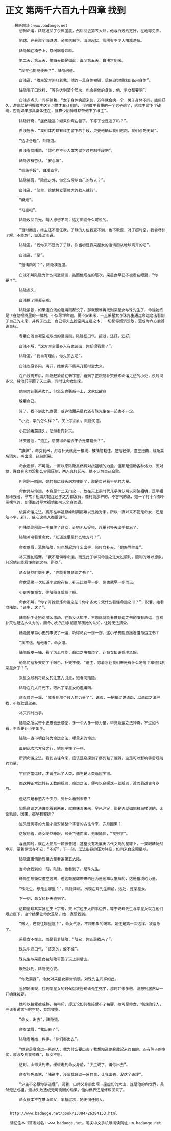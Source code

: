 # 正文 第两千六百九十四章 找到
        最新网址：www.badaoge.net
          想到命运，陆隐返回了永恒国度，然后回去第五大陆，他与白浅约定好，在地球见面。
      
          地球，还是那个海滩边，余晖落日下，海浪起伏，周围有不少人嘻戏游玩。
      
          陆隐躺在椅子上，悠闲喝着饮料。
      
          第二天，第三天，第四天都是如此，直至第五天，白浅才到来。
      
          “现在也能随便来？”，陆隐问道。
      
          白浅道，“维主没时间盯着我，他的一具身体被毁，现在迫切想找到备用身体”。
      
          陆隐喝了口饮料，“等你达到某个层次，也会是他的身体，他，男女都要吧”。
      
          白浅点点头，同样躺着，“女子身体换起来快，万年就会换一个，男子身体不同，能用好久，游家就是把握维主这个习惯才算计到他，当初维主看重的一个男子逃了，给维主留下了破绽，否则如果那具身体还在，就算少阴神尊都奈何不了维主”。
      
          陆隐好奇，“居然能逃？如果你现在留下，不等于也是逃了吗？”。
      
          白浅摇头，“我们体内都有维主留下的手段，只要他确认我们逃跑，我们必死无疑”。
      
          “这才合理”，陆隐道。
      
          白浅看向陆隐，“你也在不少人体内留下过控制手段吧”。
      
          陆隐没有否认，“安心嘛”。
      
          “低级手段”，白浅直言。
      
          陆隐挑眉，“除此之外，你怎么控制自己的敌人？”。
      
          白浅道，“简单，给他树立更强大的敌人就行”。
      
          “麻烦”。
      
          “可能吧”。
      
          陆隐收回目光，两人思想不同，这方面没什么可说的。
      
          “暂时而言，维主还不信任我，子静的方位我查不到，也不敢查，对于超时空，我会尽快了解，不能急”，白浅淡淡道。
      
          陆隐道，“找你来不是为了子静，你当初是靠采星女的邀请函从地球离开的吧”。
      
          白浅道，“是”。
      
          “邀请函呢？”，陆隐凑近道。
      
          白浅不解陆隐为什么问邀请函，按照他现在的层次，采星女早已不被看在眼里，“你要？”。
      
          陆隐点头。
      
          白浅摸了摸凝空戒。
      
          陆隐紧张，如果连白浅的邀请函都没了，那就很难再找到采星女与珠先生了，命运始终是卡在他喉咙里的一根刺，不仅忌惮命运，更不安未来，一旦采星女与珠先生通过命运之法看到了自己的未来，并传了出去，自己将失去始空间立足之本，一切都将烟消云散，更成为六方会首诛目标。
      
          看着白浅自凝空戒取出的邀请函，陆隐松口气，接过，还好，还好。
      
          白浅不解，“这方时空很多人有邀请函，你却很看重？”。
      
          陆隐道，“我自有理由，你先回去吧”。
      
          白浅也没多问，离开，她确实不能离开超时空太久。
      
          在白浅离开后，陆隐赶紧前往新宇宙，看到了正跟随补天修炼命运之法的小史，没时间多说，将他们带回了天上宗，同时让命女到来。
      
          他同时还联系玄九，但怎么也联系不上，这家伙故意
      
          躲着自己。
      
          算了，找不到玄九也罢，或许他跟采星女还有珠先生在一起也不一定。
      
          “小史，学的怎么样？”，天上宗后山，陆隐问道。
      
          小史顶着蘑菇头，茫然看向补天。
      
          补天苦涩，“道主，您觉得命运会不会是蘑菇头？”。
      
          “放肆”，命女到来，对着补天就是一根线，被陆隐截住，屈指轻弹，虚空扭曲，线条莫名消失，再出现，已经断裂。
      
          命女震惊，不可能，一直以来陆隐虽然有对战祖境的力量，但那是借助各种外力，面对她，靠自身实力没那么容易压制，两人真打起来，她不认为自己会败。
      
          但刚刚一瞬间，她的命运线头居然被断了，那是自己看不见的力量。
      
          命女师从命运，本身是十二天门之一，放在天上宗时代几乎确认可以突破祖境，是半祖巅峰强者，寻常半祖面对她连还手之力都没有，像柯剑那种的，不客气的说，她一个打十个都不带喘气的，即便面对寻常祖境都可以全身而退。
      
          依靠命运之法，宸乐在半祖巅峰时期都难以是她对手，所以一直以来不管是命女，还是陆不争，彩儿，痕心这些人都很傲气。
      
          但陆隐刚刚那一手镇住了命女，让她无从捉摸，连要对补天出手都忘了。
      
          陆隐冷冷看着命女，“知道这里是什么地方吗？”。
      
          命女蹙眉，忌惮陆隐，但也想起为什么出手，怒盯向补天，“他侮辱师尊”。
      
          补天连忙赔罪，“我不是侮辱命运，而是此子学习命运之法太过顺利，顺利的难以想象，何况他还能看懂命运之书，所以”。
      
          命女陡然盯向小史，“你能看懂命运之书？”。
      
          命女是第一次知道小史的存在，补天比她早一步，但也就早一步而已。
      
          小史害怕命女，往陆隐身后躲了躲。
      
          命女不解，“你才开始修炼命运之法？你才多大？凭什么看懂命运之书？”，说着，她看向陆隐，“道主，这？”。
      
          陆隐抬手让她别那么激动，在命女认知中，不修炼就能看懂命运之书的唯有命运，当初补天也是这么认为的，而今小史的形象彻底颠覆她的认知，让她无法接受。
      
          陆隐简单将小史的事说了一遍，听得命女一愣一愣，这小子真能直接看懂命运之书？
      
          “我不信，给他看”，命女道。
      
          陆隐眼皮一抽，看？怎么可能，命运之书都烧了，让命女知道保准急眼。
      
          他急忙给补天使了个眼色，补天不傻，“道主，您着急让我们来是有什么吩咐？难道找到采星女了？”。
      
          采星女顺利将命女的注意力引走，她看向陆隐。
      
          陆隐在几人目光下，取出了采星女的邀请函。
      
          命女目光一凛，“我看到那个贱人的力量了”，说着，一把接过邀请函，以命运之法寻找，不敢耽误丝毫。
      
          补天同时出手。
      
          陆隐之所以带小史来也是顺便，多一个人多一份力量，毕竟命运之法神奇，不过如今看，不需要让小史出手。
      
          陆隐一直不明白何为命运之法，哪里来的命运。
      
          直到此次六方会之行，他似乎懂了一些。
      
          所谓命运之法，看到古往今来，应该是窥探到了序列粒子运转，这是可以影响宇宙规则的力量。
      
          宇宙正常运转，才诞生出了人类，而不是人类适应宇宙。
      
          而这种正常运转有无数的规则，命运之法，便可以窥探这一丝规则，近而看透古今岁月。
      
          但这只是看透古今岁月，凭什么看到未来？
      
          如果命运之法真能看到未来，就意味着未来，早已注定，那是否就如同释乌杖说的，无论轨迹，因果，都早有安排？
      
          这又是何等的力量才能安排整个宇宙的古往今来，岁月因果？
      
          这般想着，命女陡然睁眼，线头飞速而出，无限延伸，“找到了”。
      
          与此同时，就在太阳系一颗很普通，甚至没有发展出古代文明的星球上，一双眼睛陡然睁开，带着惊慌与不安，“不好”，下一刻，无法形容的压力降临，如同来自这颗星球。
      
          陆隐直接借助辰祖力量看遍第五大陆。
      
          当命女找到的一刻，陆隐，也看到了，是珠先生。
      
          珠先生想撕裂虚空逃离，但这颗星球带来的压力是他难以抵挡的，这是祖境的力量。
      
          “珠先生，想走去哪里？”，陆隐降临，出现在珠先生面前，远处，是采星女。
      
          下一刻，命女和补天也到了。
      
          这颗星球其实就在天上宗旁，天上宗位于太阳系边界，等于说珠先生与采星女就在他们眼皮底下，这个结果让命女羞怒，她一直没找到。
      
          “贱人，还能往哪里逃？”，命女气急，不顾形象的喝骂，她还是第一次这样，被逼急了。
      
          采星女不在意，而是看着陆隐，“陆兄，你还是找来了”。
      
          珠先生叹口气，“该来的，躲不掉”。
      
          珠先生与采星女被陆隐带回了天上宗后山。
      
          既然找到，陆隐便心安。
      
          “你敢耍我”，命女对采星女异常愤恨，对珠先生同样如此。
      
          当初她出现，找到采星女的时候就被告知珠先生死了，那时并未多想，没想到居然从一开始就被耍。
      
          她可以接受被威胁，被呵斥，却无论如何都接受不了被耍，她可是命女，命运的传人，应该看遍古今时空的，竟然被耍。
      
          “命女，出去”，陆隐道。
      
          命女皱眉，“我出去？”。
      
          陆隐看着她，挥手，“你们都出去”。
      
          “她算是我命运一系的人，我为什么要出去？我想知道她躲藏起来的目的，还有珠子的事实，那涉及到我师尊”，命女不愿。
      
          这时，山师父到来，缓缓走到命女身前，“少主说了，请你出去”。
      
          命女脸色森寒，“陆道主，涉及我命运一系的事，让我出去，没这个道理”。
      
          “少主不必跟你讲道理”，说着，山师父身前出现一座虚幻的大山，这是他的内世界，虽然无法成祖，渡劫失败造成无可挽回的后果，但内世界还是修炼回来了。
      
          命女根本不在意山师父，半祖层次，她无惧任何人。
      
      
      http://www.badaoge.net/book/13084/26384153.html
      
      请记住本书首发域名：www.badaoge.net。笔尖中文手机版阅读网址：m.badaoge.net
